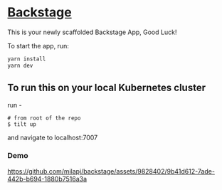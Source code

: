 # [Backstage](https://backstage.io)

This is your newly scaffolded Backstage App, Good Luck!

To start the app, run:

```sh
yarn install
yarn dev
```

## To run this on your local Kubernetes cluster

run - 

```console
# from root of the repo
$ tilt up
```

and navigate to localhost:7007

### Demo

https://github.com/milapj/backstage/assets/9828402/9b41d612-7ade-442b-b694-1880b7516a3a
